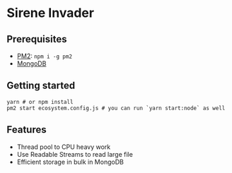 # Sirene Invader

## Prerequisites

- [PM2](https://pm2.keymetrics.io/docs/usage/quick-start/): `npm i -g pm2`
- [MongoDB](https://docs.mongodb.com/manual/installation/)

## Getting started

```shell
yarn # or npm install
pm2 start ecosystem.config.js # you can run `yarn start:node` as well
```

## Features

- Thread pool to CPU heavy work
- Use Readable Streams to read large file
- Efficient storage in bulk in MongoDB

